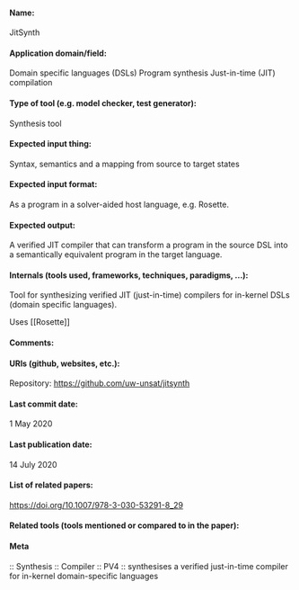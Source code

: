 #### Name:
JitSynth

#### Application domain/field:
Domain specific languages (DSLs)
Program synthesis
Just-in-time (JIT) compilation

#### Type of tool (e.g. model checker, test generator):
Synthesis tool

#### Expected input thing:
Syntax, semantics and a mapping from source to target states

#### Expected input format:
As a program in a solver-aided host language, e.g. Rosette.

#### Expected output:
A verified JIT compiler that can transform a program in the source DSL into a semantically equivalent program in the target language.

#### Internals (tools used, frameworks, techniques, paradigms, ...):
Tool for synthesizing verified JIT (just-in-time) compilers for in-kernel DSLs (domain specific languages). 

Uses [[Rosette]]

#### Comments:

#### URIs (github, websites, etc.):
Repository: https://github.com/uw-unsat/jitsynth

#### Last commit date:
1 May 2020

#### Last publication date:
14 July 2020

#### List of related papers:
https://doi.org/10.1007/978-3-030-53291-8_29

#### Related tools (tools mentioned or compared to in the paper):

#### Meta
:: Synthesis
:: Compiler
:: PV4 :: synthesises a verified just-in-time compiler for in-kernel domain-specific languages